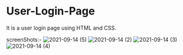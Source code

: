 # User-Login-Page
It is a user login page using HTML and CSS.


screenShots:-
![2021-09-14 (5)](https://user-images.githubusercontent.com/89578075/133264378-48b6ebef-eec2-48e0-a1d5-b23cb06fd0da.png)
![2021-09-14 (2)](https://user-images.githubusercontent.com/89578075/133264371-fdda9b0e-d07d-42bf-af7a-9dc5b9c676af.png)
![2021-09-14 (3)](https://user-images.githubusercontent.com/89578075/133264375-e5302c0d-0f7e-48a5-a9cb-709a8c8fb222.png)
![2021-09-14 (4)](https://user-images.githubusercontent.com/89578075/133264377-91ae5dee-c878-421d-bab4-8c6cecdeed57.png)


